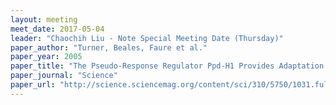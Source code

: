 ```yaml
---
layout: meeting
meet_date: 2017-05-04
leader: "Chaochih Liu - Note Special Meeting Date (Thursday)"
paper_author: "Turner, Beales, Faure et al."
paper_year: 2005
paper_title: "The Pseudo-Response Regulator Ppd-H1 Provides Adaptation to Photoperiod in Barley"
paper_journal: "Science"
paper_url: "http://science.sciencemag.org/content/sci/310/5750/1031.full.pdf"
---
```

